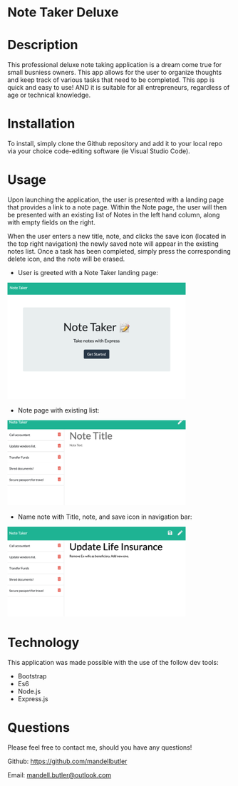 # Note Taker Deluxe

# Description
This professional deluxe note taking application is a dream come true for small busniess owners. This app allows for the user to organize thoughts and keep track of various tasks that need to be completed. This app is quick and easy to use! AND it is suitable for all entrepreneurs, regardless of age or technical knowledge.

# Installation
To install, simply clone the Github repository and add it to your local repo via your choice code-editing software (ie Visual Studio Code).

# Usage
Upon launching the application, the user is presented with a landing page that provides a link to a note page. Within the Note page, the user will then be presented with an existing list of Notes in the left hand column, along with empty fields on the right. 

When the user enters a new title, note, and clicks the save icon (located in the top right navigation) the newly saved note will appear in the existing notes list. Once a task has been completed, simply press the corresponding delete icon, and the note will be erased.


* User is greeted with a Note Taker landing page:
<img src="public/assets/images/note1.png" width="400">

* Note page with existing list:
<img src="public/assets/images/note2.png" width="400">

* Name note with Title, note, and save icon in navigation bar:
<img src="public/assets/images/note3.png" width="400">


# Technology
This application was made possible with the use of the follow dev tools:
* Bootstrap
* Es6
* Node.js
* Express.js



# Questions

Please feel free to contact me, should you have any questions!

Github: https://github.com/mandellbutler

Email: mandell.butler@outlook.com

